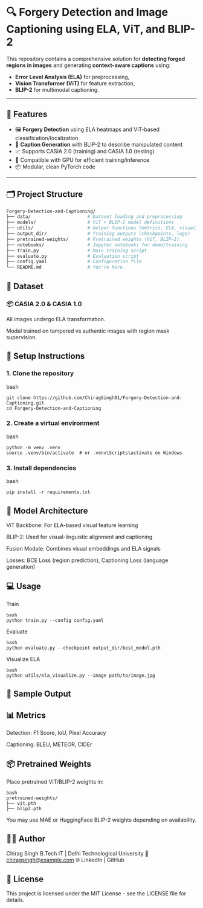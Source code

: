 # 🔍 Forgery Detection and Image Captioning using ELA, ViT, and BLIP-2

This repository contains a comprehensive solution for **detecting forged regions in images** and generating **context-aware captions** using:
- **Error Level Analysis (ELA)** for preprocessing,
- **Vision Transformer (ViT)** for feature extraction,
- **BLIP-2** for multimodal captioning.

---

## 📌 Features

- 🖼️ **Forgery Detection** using ELA heatmaps and ViT-based classification/localization
- 🧠 **Caption Generation** with BLIP-2 to describe manipulated content
- 📈 Supports CASIA 2.0 (training) and CASIA 1.0 (testing)
- 🚀 Compatible with GPU for efficient training/inference
- 📦 Modular, clean PyTorch code

---

## 🗂️ Project Structure

```bash
Forgery-Detection-and-Captioning/
├── data/                     # Dataset loading and preprocessing
├── models/                   # ViT + BLIP-2 model definitions
├── utils/                    # Helper functions (metrics, ELA, visualization)
├── output_dir/               # Training outputs (checkpoints, logs)
├── pretrained-weights/       # Pretrained weights (ViT, BLIP-2)
├── notebooks/                # Jupyter notebooks for demo/training
├── train.py                  # Main training script
├── evaluate.py               # Evaluation script
├── config.yaml               # Configuration file
└── README.md                 # You're here
```
## 🧪 Dataset
### 📦 CASIA 2.0 & CASIA 1.0
All images undergo ELA transformation.

Model trained on tampered vs authentic images with region mask supervision.

## 🔧 Setup Instructions
### 1. Clone the repository
bash
```
git clone https://github.com/ChiragSingh01/Forgery-Detection-and-Captioning.git
cd Forgery-Detection-and-Captioning
```
### 2. Create a virtual environment
bash
```
python -m venv .venv
source .venv/bin/activate  # or .venv\Scripts\activate on Windows
```
### 3. Install dependencies
bash
```
pip install -r requirements.txt
```
## 🧠 Model Architecture
ViT Backbone: For ELA-based visual feature learning

BLIP-2: Used for visual-linguistic alignment and captioning

Fusion Module: Combines visual embeddings and ELA signals

Losses: BCE Loss (region prediction), Captioning Loss (language generation)

## 💻 Usage
Train
```
bash
python train.py --config config.yaml
```
Evaluate
```
bash
python evaluate.py --checkpoint output_dir/best_model.pth
```
Visualize ELA
```
bash
python utils/ela_visualize.py --image path/to/image.jpg
```
## 🧾 Sample Output


## 📊 Metrics
Detection: F1 Score, IoU, Pixel Accuracy

Captioning: BLEU, METEOR, CIDEr

## 📦 Pretrained Weights
Place pretrained ViT/BLIP-2 weights in:
```
bash
pretrained-weights/
├── vit.pth
├── blip2.pth
```
You may use MAE or HuggingFace BLIP-2 weights depending on availability.

## 🙋‍♂️ Author
Chirag Singh
B.Tech IT | Delhi Technological University
📧 chiragsingh@example.com
🌐 LinkedIn | GitHub

## 📄 License
This project is licensed under the MIT License - see the LICENSE file for details.

